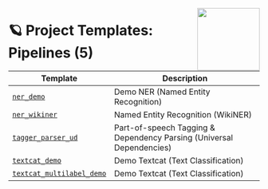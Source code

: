 <a href="https://explosion.ai"><img src="https://explosion.ai/assets/img/logo.svg" width="125" height="125" align="right" /></a>

# 🪐 Project Templates: Pipelines (5)

| Template | Description |
| --- | --- |
| [`ner_demo`](ner_demo) | Demo NER (Named Entity Recognition) |
| [`ner_wikiner`](ner_wikiner) | Named Entity Recognition (WikiNER) |
| [`tagger_parser_ud`](tagger_parser_ud) | Part-of-speech Tagging & Dependency Parsing (Universal Dependencies) |
| [`textcat_demo`](textcat_demo) | Demo Textcat (Text Classification) |
| [`textcat_multilabel_demo`](textcat_multilabel_demo) | Demo Textcat (Text Classification) |